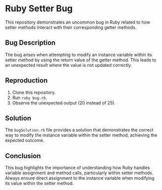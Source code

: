 # Ruby Setter Bug
This repository demonstrates an uncommon bug in Ruby related to how setter methods interact with their corresponding getter methods.

## Bug Description
The bug arises when attempting to modify an instance variable within its setter method by using the return value of the getter method.  This leads to an unexpected result where the value is not updated correctly.

## Reproduction
1. Clone this repository.
2. Run `ruby bug.rb`.
3. Observe the unexpected output (20 instead of 25).

## Solution
The `bugSolution.rb` file provides a solution that demonstrates the correct way to modify the instance variable within the setter method, achieving the expected outcome.

## Conclusion
This bug highlights the importance of understanding how Ruby handles variable assignment and method calls, particularly within setter methods.  Always ensure direct assignment to the instance variable when modifying its value within the setter method.